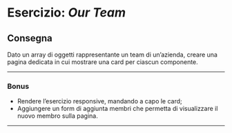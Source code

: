 # **Esercizio:** *Our Team*

## Consegna
Dato un array di oggetti rappresentante un team di un’azienda, creare una pagina dedicata  in cui mostrare una card per ciascun componente.

---
### Bonus

- Rendere l’esercizio responsive, mandando a capo le card;
- Aggiungere un form di aggiunta membri che permetta di visualizzare il nuovo membro sulla pagina.
---